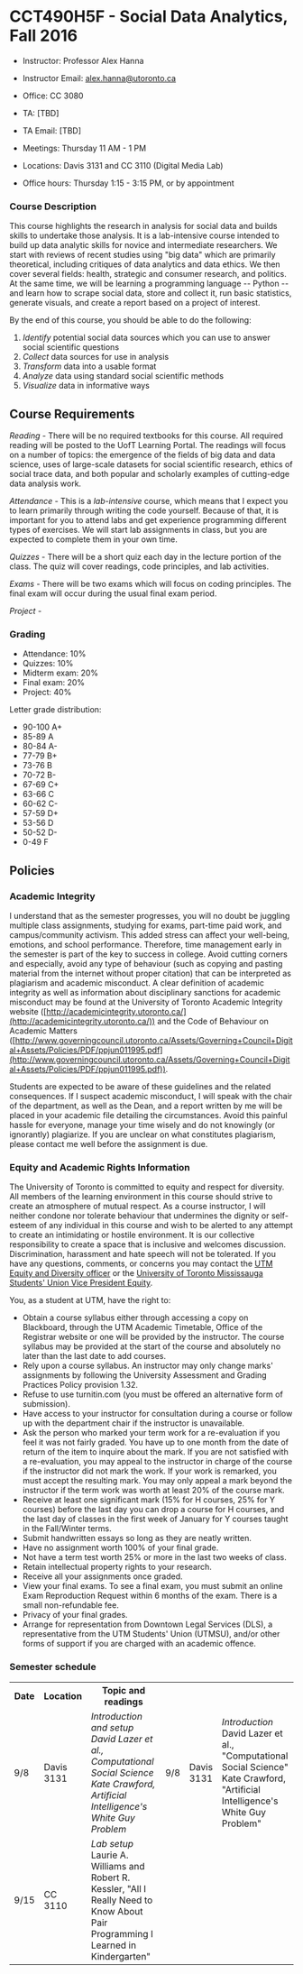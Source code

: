 # CCT490H5F - Social Data Analytics, Fall 2016

- Instructor: Professor Alex Hanna 
- Instructor Email: alex.hanna@utoronto.ca
- Office: CC 3080
- TA: [TBD]
- TA Email: [TBD]

- Meetings: Thursday 11 AM - 1 PM
- Locations: Davis 3131 and CC 3110 (Digital Media Lab)
- Office hours: Thursday 1:15 - 3:15 PM, or by appointment

### Course Description

This course highlights the research in analysis for social data and builds skills to undertake those analysis. It is a lab-intensive course intended to build up data analytic skills for novice and intermediate researchers. We start with reviews of recent studies using "big data" which are primarily theoretical, including critiques of data analytics and data ethics. We then cover several fields: health, strategic and consumer research, and politics. At the same time, we will be learning a programming language -- Python -- and learn how to scrape social data, store and collect it, run basic statistics, generate visuals, and create a report based on a project of interest.

By the end of this course, you should be able to do the following:

1. *Identify* potential social data sources which you can use to answer social scientific questions
2. *Collect* data sources for use in analysis
3. *Transform* data into a usable format
4. *Analyze* data using standard social scientific methods
5. *Visualize* data in informative ways

## Course Requirements

*Reading* - There will be no required textbooks for this course. All required reading will be posted to the UofT Learning Portal. The readings will focus on a number of topics: the emergence of the fields of big data and data science, uses of large-scale datasets for social scientific research, ethics of social trace data, and both popular and scholarly examples of cutting-edge data analysis work.

*Attendance* - This is a *lab-intensive* course, which means that I expect you to learn primarily through writing the code yourself. Because of that, it is important for you to attend labs and get experience programming different types of exercises. We will start lab assignments in class, but you are expected to complete them in your own time.

<!-- *Journals* - You will be expected to discuss programming concepts and readings on the Learning Portal. For each week, you should write a few sentences about the concept we are discussing in class that week. This can concern anything we discussed: the readings, the programming concept discussed in lecture, questions about particular problems you are having, etc. 
 -->

*Quizzes* - There will be a short quiz each day in the lecture portion of the class. The quiz will cover readings, code principles, and lab activities. 

*Exams* - There will be two exams which will focus on coding principles. The final exam will occur during the usual final exam period.

*Project* - 

### Grading

- Attendance: 10%
- Quizzes: 10%
- Midterm exam: 20%
- Final exam: 20%
- Project: 40%

Letter grade distribution:

- 90-100  A+
- 85-89   A
- 80-84   A-
- 77-79   B+
- 73-76   B
- 70-72   B-
- 67-69   C+
- 63-66   C
- 60-62   C-
- 57-59   D+
- 53-56   D
- 50-52   D-
- 0-49    F

## Policies


### Academic Integrity

I understand that as the semester progresses, you will no doubt be juggling multiple class assignments, studying for exams, part-time paid work, and campus/community activism. This added stress can affect your well-being, emotions, and school performance. Therefore, time management early in the semester is part of the key to success in college. Avoid cutting corners and especially, avoid any type of behaviour (such as copying and pasting material from the internet without proper citation) that can be interpreted as plagiarism and academic misconduct. A clear definition of academic integrity as well as information about disciplinary sanctions for academic misconduct may be found at the University of Toronto Academic Integrity website ([http://academicintegrity.utoronto.ca/](http://academicintegrity.utoronto.ca/)) and the Code of Behaviour on Academic Matters ([http://www.governingcouncil.utoronto.ca/Assets/Governing+Council+Digital+Assets/Policies/PDF/ppjun011995.pdf](http://www.governingcouncil.utoronto.ca/Assets/Governing+Council+Digital+Assets/Policies/PDF/ppjun011995.pdf)). 

Students are expected to be aware of these guidelines and the related consequences. If I suspect academic misconduct, I will speak with the chair of the department, as well as the Dean, and a report written by me will be placed in your academic file detailing the circumstances. Avoid this painful hassle for everyone, manage your time wisely and do not knowingly (or ignorantly) plagiarize. If you are unclear on what constitutes plagiarism, please contact me well before the assignment is due.

### Equity and Academic Rights Information

The University of Toronto is committed to equity and respect for diversity. All members of the learning environment in this course should strive to create an atmosphere of mutual respect. As a course instructor, I will neither condone nor tolerate behaviour that undermines the dignity or self-esteem of any individual in this course and wish to be alerted to any attempt to create an intimidating or hostile environment. It is our collective responsibility to create a space that is inclusive and welcomes discussion. Discrimination, harassment and hate speech will not be tolerated. If you have any questions, comments, or concerns you may contact the [UTM Equity and Diversity officer](http://www.utm.utoronto.ca/equity-diversity/home) or the [University of Toronto Mississauga Students' Union Vice President Equity](http://utmsu.ca/contact-page/).

You, as a student at UTM, have the right to:

- Obtain a course syllabus either through accessing a copy on Blackboard, through the UTM Academic Timetable, Office of the Registrar website or one will be provided by the instructor. The course syllabus may be provided at the start of the course and absolutely no later than the last date to add courses.
- Rely upon a course syllabus. An instructor may only change marks' assignments by following the University Assessment and Grading Practices Policy provision 1.32.
- Refuse to use turnitin.com (you must be offered an alternative form of submission).
- Have access to your instructor for consultation during a course or follow up with the department chair if the instructor is unavailable.
- Ask the person who marked your term work for a re-evaluation if you feel it was not fairly graded. You have up to one month from the date of return of the item to inquire about the mark. If you are not satisfied with a re-evaluation, you may appeal to the instructor in charge of the course if the instructor did not mark the work. If your work is remarked, you must accept the resulting mark. You may only appeal a mark beyond the instructor if the term work was worth at least 20% of the course mark.
- Receive at least one significant mark (15% for H courses, 25% for Y courses) before the last day you can drop a course for H courses, and the last day of classes in the first week of January for Y courses taught in the Fall/Winter terms.
- Submit handwritten essays so long as they are neatly written.
- Have no assignment worth 100% of your final grade.
- Not have a term test worth 25% or more in the last two weeks of class.
- Retain intellectual property rights to your research.
- Receive all your assignments once graded.
- View your final exams. To see a final exam, you must submit an online Exam Reproduction Request within 6 months of the exam. There is a small non-refundable fee.
- Privacy of your final grades.
- Arrange for representation from Downtown Legal Services (DLS), a representative from the UTM Students' Union (UTMSU), and/or other forms of support if you are charged with an academic offence.

### Semester schedule

<table>
    <tr>
        <th>Date</th>
        <th>Location</th>
        <th>Topic and readings</th>
    </tr>
    <tr>
        <td>9/8</td>
        <td>Davis 3131</td>
        <td>
            <em>Introduction and setup<br/>
            David Lazer et al., Computational Social Science <br />
            Kate Crawford, Artificial Intelligence's White Guy Problem <br />
        </td>
        <td>9/8</td>
        <td>Davis 3131</td>
        <td>
            <em>Introduction</em><br/>
            David Lazer et al., "Computational Social Science" <br />
            Kate Crawford, "Artificial Intelligence's White Guy Problem"
        </td>
    </tr>
    <tr>
        <td>9/15</td>
        <td>CC 3110</td>
        <td><em>Lab setup</em><br/>
            Laurie A. Williams and Robert R. Kessler, "All I Really Need to Know About Pair Programming I Learned in Kindergarten"
        </td>
    </tr>
</table>






